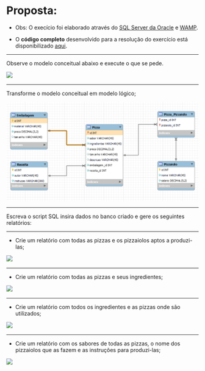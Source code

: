 <h1>Proposta:</h1>

* Obs: O execício foi elaborado através do [SQL Server da Oracle](https://dev.mysql.com/doc/) e [WAMP](https://sourceforge.net/projects/wampserver/).

* O <b>código completo</b> desenvolvido para a resolução do exercício está disponibilizado [aqui]().

------------------------------------------------

Observe o modelo conceitual abaixo e execute o que se pede.

<img src = modelo_conceitual.png>

------------------------------------------------

Transforme o modelo conceitual em modelo lógico;

<img src = modelo_lógico.png>

------------------------------------------------

Escreva o script SQL insira dados no banco criado e gere os seguintes relatórios:

------------------------------------------------

- Crie um relatório com todas as pizzas e os pizzaiolos aptos a produzi-las;

<img src = print1.png>

------------------------------------------------

- Crie um relatório com todas as pizzas e seus ingredientes;

<img src = print2.png>


------------------------------------------------

- Crie um relatório com todos os ingredientes e as pizzas onde são utilizados;

<img src = print3.png>


------------------------------------------------

- Crie um relatório com os sabores de todas as pizzas, o nome dos pizzaiolos que as fazem e as instruções para produzi-las;

<img src = print4.png>

